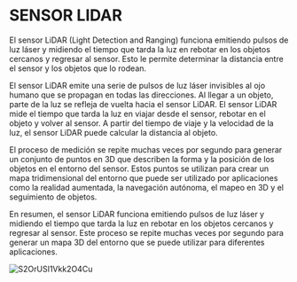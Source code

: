 # SENSOR LIDAR

El sensor LiDAR (Light Detection and Ranging) funciona emitiendo pulsos de luz láser y midiendo el tiempo que tarda la luz en rebotar en los objetos cercanos y regresar al sensor. Esto le permite determinar la distancia entre el sensor y los objetos que lo rodean.

El sensor LiDAR emite una serie de pulsos de luz láser invisibles al ojo humano que se propagan en todas las direcciones. Al llegar a un objeto, parte de la luz se refleja de vuelta hacia el sensor LiDAR. El sensor LiDAR mide el tiempo que tarda la luz en viajar desde el sensor, rebotar en el objeto y volver al sensor. A partir del tiempo de viaje y la velocidad de la luz, el sensor LiDAR puede calcular la distancia al objeto.

El proceso de medición se repite muchas veces por segundo para generar un conjunto de puntos en 3D que describen la forma y la posición de los objetos en el entorno del sensor. Estos puntos se utilizan para crear un mapa tridimensional del entorno que puede ser utilizado por aplicaciones como la realidad aumentada, la navegación autónoma, el mapeo en 3D y el seguimiento de objetos.

En resumen, el sensor LiDAR funciona emitiendo pulsos de luz láser y midiendo el tiempo que tarda la luz en rebotar en los objetos cercanos y regresar al sensor. Este proceso se repite muchas veces por segundo para generar un mapa 3D del entorno que se puede utilizar para diferentes aplicaciones.

![S2OrUSI1Vkk2O4Cu ](https://user-images.githubusercontent.com/83053212/225543722-b1c7b0c4-6a35-4c28-85f9-af76e925e6cd.jpeg)
